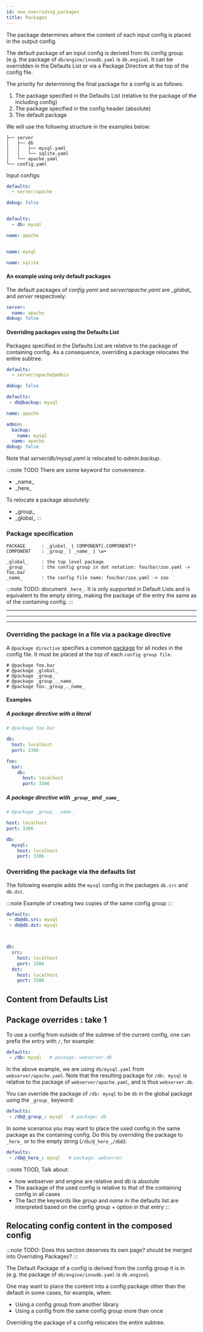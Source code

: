 ```yaml
---
id: new_overriding_packages
title: Packages
---
```


The package determines where the content of each input config is placed in the output config.

The default package of an input config is derived from its config group.
(e.g. the package of `db/engine/innodb.yaml` is `db.engine`). It can be overridden in 
the Defaults List or via a Package Directive at the top of the config file.

The priority for determining the final package for a config is as follows:
1. The package specified in the Defaults List (relative to the package of the including config)
2. The package specified in the config header (absolute)
3. The default package


We will use the following structure in the examples below:

```text title="Config directory structure"
├── server
│   ├── db
│   │   ├── mysql.yaml
│   │   └── sqlite.yaml
│   └── apache.yaml
└── config.yaml
```
Input configs:
<div className="row">
<div className="col col--4">

```yaml title="config.yaml"
defaults:
  - server/apache

debug: false



```
</div>

<div className="col col--4">

```yaml title="server/apache.yaml"
defaults:
  - db: mysql

name: apache



```
</div>

<div className="col col--4">

```yaml title="server/db/mysql.yaml"
name: mysql
```

```yaml title="server/db/sqlite.yaml"
name: sqlite
```
</div></div>



#### An example using only default packages

The default packages of *config.yaml* and *server/apache.yaml* are *\_global\_* and *server* respectively:

<div className="row">
<div className="col col--6">

```yaml title="$ python my_app.py" {1-2}
server:
  name: apache
debug: false
```
</div></div>

#### Overriding packages using the Defaults List

Packages specified in the Defaults List are relative to the package of containing config. 
As a consequence, overriding a package relocates the entire subtree. 

<div className="row">
<div className="col col--4">

```yaml title="config.yaml" {2}
defaults:
  - server/apache@admin

debug: false

```
</div>
<div className="col col--4">

```yaml title="server/apache.yaml" {2}
defaults:
 - db@backup: mysql

name: apache

```
</div>
<div className="col col--4">

```yaml title="Output config" {1-4}
admin:
  backup:
    name: mysql
  name: apache
debug: false
```
</div></div>

Note that *server/db/mysql.yaml* is relocated to *admin.backup*. 


:::note
TODO
There are some keyword for convenience.
- \_name\_
- \_here\_

To relocate a package absolutely:
- \_group\_
- \_global\_
:::

### Package specification

``` text title="Definition of a package"
PACKAGE      : _global_ | COMPONENT[.COMPONENT]*
COMPONENT    : _group_ | _name_ | \w+

_global_     : the top level package
_group_      : the config group in dot notation: foo/bar/zoo.yaml -> foo.bar
_name_       : the config file name: foo/bar/zoo.yaml -> zoo
```

:::note
TODO: document `_here_`.
It is only supported in Default Lists and is equivalent to the empty string, making the package of the entry
the same as of the containing config.
:::


---
---
---


### Overriding the package in a file via a package directive

A `@package directive` specifies a common [package](/terminology.md#package) for all nodes in the config file.
It must be placed at the top of each `config group file`.

```text title="Package directive examples"
# @package foo.bar
# @package _global_
# @package _group_
# @package _group_._name_
# @package foo._group_._name_
```
#### Examples
##### A package directive with a literal
<div className="row">
<div className="col col--6">

```yaml title="mysql.yaml" {1-2}
# @package foo.bar

db:
  host: localhost
  port: 3306
```

</div>

<div className="col  col--6">

```yaml title="Interpretation" {1-2}
foo:
  bar:
    db:
      host: localhost
      port: 3306
``` 

</div>
</div>


##### A package directive with `_group_` and `_name_`

<div className="row">
<div className="col col--6">

```yaml title="db/mysql.yaml" {1-2}
# @package _group_._name_

host: localhost
port: 3306
```
</div><div className="col  col--6">

```yaml title="Interpretation" {1-2}
db:
  mysql:
    host: localhost
    port: 3306
``` 
</div></div>

### Overriding the package via the defaults list
The following example adds the `mysql` config in the packages `db.src` and `db.dst`.

:::note
Example of creating two copies of the same config group
:::


<div className="row">
<div className="col col--6">

```yaml title="config.yaml"
defaults:
 - db@db.src: mysql
 - db@db.dst: mysql




```
</div><div className="col  col--6">

```yaml title="Interpretation"
db:
  src:
    host: localhost
    port: 3306
  dst:
    host: localhost
    port: 3306
```
</div></div>

## Content from Defaults List

## Package overrides : take 1
To use a config from outside of the subtree of the current config, one can prefix the entry with `/`, for example:
```yaml title="webserver/apache.yaml"
defaults:
 - /db: mysql   # package: webserver.db
```
In the above example, we are using `db/mysql.yaml` from `webserver/apache.yaml`.
Note that the resulting package for `/db: mysql` is relative to the package of `webserver/apache.yaml`, and is thus `webserver.db`.  

You can override the package of `/db: mysql` to be `db` in the global package using the `_group_` keyword:

```yaml title="webserver/apache.yaml"
defaults:
 - /db@_group_: mysql   # package: db
```

In some scenarios you may want to place the used config in the same package as the containing config. 
Do this by overriding the package to `_here_` or to the empty string (`/db/@_here_`,`/db@`):
```yaml title="webserver/apache.yaml"
defaults:
 - /db@_here_: mysql   # package: webserver
```


:::note
TOOD, Talk about:
- how webserver and engine are relative and db is absolute
- The package of the used config is relative to that of the containing config in all cases  
- The fact the keywords like _group_ and _name_ in the defaults list are interpreted based 
  on the config group + option in that entry
:::


## Relocating config content in the composed config
:::note
TODO: Does this section deserves its own page?
should be merged into Overriding Packages?
:::

The Default Package of a config is derived from the config group it is in
(e.g. the package of `db/engine/innodb.yaml` is `db.engine`).

One may want to place the content into a config package other than the default in some cases, for example, when:
 - Using a config group from another library
 - Using a config from the same config group more than once

Overriding the package of a config relocates the entire subtree.


